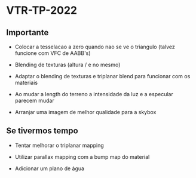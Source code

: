 # VTR-TP-2022

## Importante

- Colocar a tesselacao a zero quando nao se ve o triangulo (talvez funcione com VFC de AABB's)

- Blending de texturas (altura / e no mesmo)

- Adaptar o blending de texturas e triplanar blend para funcionar com os materiais

- Ao mudar a length do terreno a intensidade da luz e a especular parecem mudar

- Arranjar uma imagem de melhor qualidade para a skybox

## Se tivermos tempo

- Tentar melhorar o triplanar mapping

- Utilizar parallax mapping com a bump map do material

- Adicionar um plano de água
